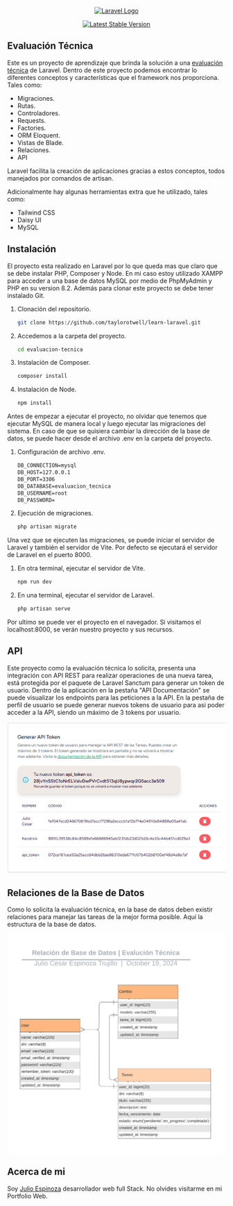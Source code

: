 <p align="center"><a href="https://laravel.com" target="_blank"><img src="https://raw.githubusercontent.com/laravel/art/master/logo-lockup/5%20SVG/2%20CMYK/1%20Full%20Color/laravel-logolockup-cmyk-red.svg" width="400" alt="Laravel Logo"></a></p>

<p align="center">
<a href="https://packagist.org/packages/laravel/framework"><img src="https://img.shields.io/packagist/v/laravel/framework" alt="Latest Stable Version"></a>
</p>

## Evaluación Técnica

Este es un proyecto de aprendizaje que brinda la solución a una <a href="public/pdf/evaluacion_tecnica.pdf">evaluación técnica</a> de Laravel. Dentro de este proyecto podemos encontrar lo diferentes conceptos y características que el framework nos proporciona. Tales como:

- Migraciones.
- Rutas.
- Controladores.
- Requests.
- Factories.
- ORM Eloquent.
- Vistas de Blade.
- Relaciones.
- API

Laravel facilita la creación de aplicaciones gracias a estos conceptos, todos manejados por comandos de artisan.

Adicionalmente hay algunas herramientas extra que he utilizado, tales como:

- Tailwind CSS
- Daisy UI
- MySQL

## Instalación

El proyecto esta realizado en Laravel por lo que queda mas que claro que se debe instalar PHP, Composer y Node. En mi caso estoy utilizado XAMPP para acceder a una base de datos MySQL por medio de PhpMyAdmin y PHP en su version 8.2. Además para clonar este proyecto se debe tener instalado Git.

1. Clonación del repositorio.

    ```bash
    git clone https://github.com/taylorotwell/learn-laravel.git
    ```

2. Accedemos a la carpeta del proyecto.

    ```bash
    cd evaluacion-tecnica
    ```

3. Instalación de Composer.

    ```bash
    composer install
    ```
4. Instalación de Node.

    ```bash
    npm install
    ```

Antes de empezar a ejecutar el proyecto, no olvidar que tenemos que ejecutar MySQL de manera local y luego ejecutar las migraciones del sistema. En caso de que se quisiera cambiar la dirección de la base de datos, se puede hacer desde el archivo .env en la carpeta del proyecto.

1. Configuración de archivo .env.

    ```env
    DB_CONNECTION=mysql
    DB_HOST=127.0.0.1
    DB_PORT=3306
    DB_DATABASE=evaluacion_tecnica
    DB_USERNAME=root
    DB_PASSWORD=
    ```
2. Ejecución de migraciones.

    ```bash
    php artisan migrate
    ```

Una vez que se ejecuten las migraciones, se puede iniciar el servidor de Laravel y también el servidor de Vite. Por defecto se ejecutará el servidor de Laravel en el puerto 8000.

1. En otra terminal, ejecutar el servidor de Vite.
    ```bash
    npm run dev
    ```

2. En una terminal, ejecutar el servidor de Laravel.
    ```bash
    php artisan serve
    ```

Por ultimo se puede ver el proyecto en el navegador. Si visitamos el localhost:8000, se verán nuestro proyecto y sus recursos.


## API

Este proyecto como la evaluación técnica lo solicita, presenta una integración con API REST para realizar operaciones de una nueva tarea, está protegida por el paquete de Laravel Sanctum para generar un token de usuario. Dentro de la aplicación en la pestaña "API Documentación" se puede visualizar los endpoints para las peticiones a la API.
En la pestaña de perfil de usuario se puede generar nuevos tokens de usuario para asi poder acceder a la API, siendo un máximo de 3 tokens por usuario.

![API Token Generation](public/images/API_Token_Generation.png)

## Relaciones de la Base de Datos

Como lo solicita la evaluación técnica, en la base de datos deben existir relaciones para manejar las tareas de la mejor forma posible. Aquí la estructura de la base de datos.

<img src="public/images/Relaciones_DB.png" alt="Logo del proyecto" width="900">


## Acerca de mi

Soy [Julio Espinoza](https://julio-espinoza.netlify.app/) desarrollador web full Stack. No olvides visitarme en mi Portfolio Web.
